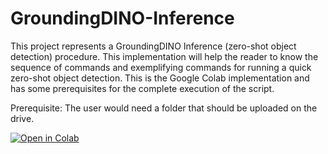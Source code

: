 # GroundingDINO-Inference
This project represents a GroundingDINO Inference (zero-shot object detection) procedure. This implementation will help the reader to know the sequence of commands and exemplifying commands for running a quick zero-shot object detection. This is the Google Colab implementation and has some prerequisites for the complete execution of the script. 

Prerequisite:
The user would need a folder that should be uploaded on the drive. 

[![Open in Colab](https://colab.research.google.com/assets/colab-badge.svg)](https://colab.research.google.com/drive/1kX1IeVrwA9J97lN1MqsFF_afambuinv8#scrollTo=4dEL6xotpB_A)
